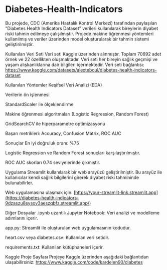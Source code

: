 # Diabetes-Health-Indicators


Bu projede, CDC (Amerika Hastalık Kontrol Merkezi) tarafından paylaşılan "Diabetes Health Indicators Dataset" verileri kullanılarak bireylerin diyabet riski tahmin edilmeye çalışılmıştır. Projede makine öğrenmesi yöntemleri kullanılmış ve veriler üzerinden model oluşturularak bir tahmin sistemi geliştirilmiştir.

Kullanılan Veri Seti
Veri seti Kaggle üzerinden alınmıştır. Toplam 70692 adet örnek ve 22 özellikten oluşmaktadır. Veri seti her bireyin sağlık geçmişi ve yaşam alışkanlıklarına dair bilgileri içermektedir.
Veri seti bağlantısı:
https://www.kaggle.com/datasets/alexteboul/diabetes-health-indicators-dataset

Kullanılan Yöntemler
Keşifsel Veri Analizi (EDA)

Verilerin ön işlenmesi

StandardScaler ile ölçeklendirme

Makine öğrenmesi algoritmaları (Logistic Regression, Random Forest)

GridSearchCV ile hiperparametre optimizasyonu

Başarı metrikleri: Accuracy, Confusion Matrix, ROC AUC

Sonuçlar
En iyi doğruluk oranı: %75

Logistic Regression ve Random Forest sonuçları karşılaştırılmıştır.

ROC AUC skorları 0.74 seviyelerinde çıkmıştır.

Uygulama
Streamlit kullanılarak bir web arayüzü geliştirilmiştir. Bu arayüz ile kullanıcılar kendi sağlık bilgilerini girerek diyabet riski tahmininde bulunabilirler.

Web uygulamasına ulaşmak için:
[https://your-streamlit-link.streamlit.app](https://diabetes-health-indicators-9dzaszu8sysov3aeszqbfz.streamlit.app/)

Diğer Dosyalar
.ipynb uzantılı Jupyter Notebook: Veri analizi ve modelleme adımlarını içerir.

app.py: Streamlit ile oluşturulan web uygulamasının kodudur.

heart.csv veya diabetes.csv: Kullanılan veri setidir.

requirements.txt: Kullanılan kütüphaneleri içerir.

Kaggle Proje Sayfası
Projeye Kaggle üzerinden aşağıdaki bağlantıdan ulaşabilirsiniz:
https://www.kaggle.com/code/kardelen90/diabetes

